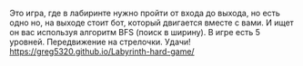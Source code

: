 Это игра, где в лабиринте нужно пройти от входа до выхода, но есть одно но, на выходе стоит бот, который двигается вместе с вами.
И ищет он вас используя алгоритм BFS (поиск в ширину).
В игре есть 5 уровней.
Передвижение на стрелочки.
Удачи!
https://greg5320.github.io/Labyrinth-hard-game/
